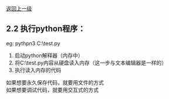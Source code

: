 [返回上一级](README.md)
## 2.2 执行python程序：
eg:  pythpn3 C:\test.py
1. 启动python解释器（内存中）
2. 将C:\test.py内容从硬盘读入内存（这一步与文本编辑器是一样的）
3. 执行读入内存的代码

如果想要永久保存代码，就要用文件的方式  
如果想要调试代码，就要用交互式的方式  